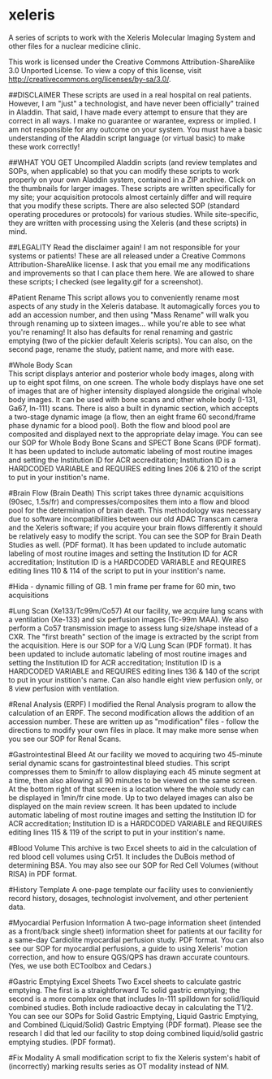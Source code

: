 xeleris
=======

A series of scripts to work with the Xeleris Molecular Imaging System and other files for a nuclear medicine clinic.

This work is licensed under the Creative Commons Attribution-ShareAlike 3.0 Unported License. To view a copy of this license, visit http://creativecommons.org/licenses/by-sa/3.0/.

##DISCLAIMER
These scripts are used in a real hospital on real patients. However, I am "just" a technologist, and have never been officially" trained in Aladdin.  That said, I have made every attempt to ensure that they are correct in all ways.  I make no guarantee or warantee, express or implied.  I am not responsible for any outcome on your system. You must have a basic understanding of the Aladdin script language (or virtual basic) to make these work correctly! 

##WHAT YOU GET
Uncompiled Aladdin scripts (and review templates and SOPs, when applicable) so that you can modify these scripts to work properly on your own Aladdin system, contained in a ZIP archive. Click on the thumbnails for larger images. These scripts are written specifically for my site; your acquisition protocols almost certainly differ and will require that you modify these scripts. There are also selected SOP (standard operating procedures or protocols) for various studies. While site-specific, they are written with processing using the Xeleris (and these scripts) in mind. 

##LEGALITY
Read the disclaimer again! I am not responsible for your systems or patients! These are all released under a Creative Commons Attribution-ShareAlike license. I ask that you email me any modifications and improvements so that I can place them here. We are allowed to share these scripts;  I checked (see legality.gif for a screenshot). 

#Patient Rename
This script allows you to conveniently rename most aspects of any study in the Xeleris database.  It automagically forces you to add an accession number, and then using "Mass Rename" will walk you through renaming up to sixteen images... while you're able to see what you're renaming!  It also has defaults for renal renaming and gastric emptying (two of the pickier default Xeleris scripts).  You can also, on the second page, rename the study, patient name, and more with ease. 

#Whole Body Scan  
This script displays anterior and posterior whole body images, along with up to eight spot films, on one screen.  The whole body displays have one set of images that are of higher intensity displayed alongside the original whole body images.  It can be used with bone scans and other whole body (I-131, Ga67, In-111) scans.  There is also a built in dynamic section, which accepts a two-stage dynamic image (a flow, then an eight frame 60 second/frame phase dynamic for a blood pool).  Both the flow and blood pool are composited and displayed next to the appropriate delay image.  You can see our SOP for Whole Body Bone Scans and SPECT Bone Scans (PDF format).  It has been updated to include automatic labeling of most routine images and setting the Institution ID for ACR accreditation; Institution ID is a HARDCODED VARIABLE and REQUIRES editing lines 206 & 210 of the script to put in your instition's name.

#Brain Flow (Brain Death)
This script takes three dynamic acquisitions (90sec, 1.5s/fr) and compresses/composites them into a flow and blood pool for the determination of brain death.  This methodology was necessary due to software incompatibilities between our old ADAC Transcam camera and the Xeleris software;  if you acquire your brain flows differently it should be relatively easy to modify the script.  You can see the SOP for Brain Death Studies as well.  (PDF format).  It has been updated to include automatic labeling of most routine images and setting the Institution ID for ACR accreditation; Institution ID is a HARDCODED VARIABLE and REQUIRES editing lines 110 & 114 of the script to put in your instition's name.

#Hida - dynamic filling of GB. 1 min frame per frame for 60 min, two acquisitions

#Lung Scan (Xe133/Tc99m/Co57)
At our facility, we acquire lung scans with a ventilation (Xe-133) and six perfusion images (Tc-99m MAA).  We also perform a Co57 transmission image to assess lung size/shape instead of a CXR.  The "first breath" section of the image is extracted by the script from the acquisition.  Here is our SOP for a V/Q Lung Scan (PDF format).  It has been updated to include automatic labeling of most routine images and setting the Institution ID for ACR accreditation; Institution ID is a HARDCODED VARIABLE and REQUIRES editing lines 136 & 140 of the script to put in your instition's name.  Can also handle eight view perfusion only, or 8 view perfusion with ventilation.

#Renal Analysis (ERPF)
I modified the Renal Analysis program to allow the calculation of an ERPF.  The second modification allows the addition of an accession number.  These are written up as "modification" files - follow the directions to modify your own files in place.  It may make more sense when you see our SOP for Renal Scans.

#Gastrointestinal Bleed
At our facility we moved to acquiring two 45-minute serial dynamic scans for gastrointestinal bleed studies.  This script compresses them to 5min/fr to allow displaying each 45 minute segment at a time, then also allowing all 90 minutes to be viewed on the same screen.  At the bottom right of that screen is a location where the whole study can be displayed in 1min/fr cine mode.  Up to two delayed images can also be displayed on the main review screen.  It has been updated to include automatic labeling of most routine images and setting the Institution ID for ACR accreditation; Institution ID is a HARDCODED VARIABLE and REQUIRES editing lines 115 & 119 of the script to put in your instition's name. 

#Blood Volume
This archive is two Excel sheets to aid in the calculation of red blood cell volumes using Cr51.  It includes the DuBois method of determining BSA.  You may also see our SOP for Red Cell Volumes (without RISA) in PDF format. 

#History Template
A one-page template our facility uses to convieniently record history, dosages, technologist involvement, and other pertenient data. 

#Myocardial Perfusion Information
A two-page information sheet (intended as a front/back single sheet) information sheet for patients at our facility for a same-day Cardiolite myocardial perfusion study.  PDF format.  You can also see our SOP for myocardial perfusions, a guide to using Xeleris' motion correction, and how to ensure QGS/QPS has drawn accurate countours.  (Yes, we use both ECToolbox and Cedars.) 

#Gastric Emptying Excel Sheets
Two Excel sheets to calculate gastric emptying.  The first is a straightforward Tc solid gastric emptying;  the second is a more complex one that includes In-111 spilldown for solid/liquid combined studies.  Both include radioactive decay in calculating the T1/2.  You can see our SOPs for Solid Gastric Emptying, Liquid Gastric Emptying, and Combined (Liquid/Solid) Gastric Emptying (PDF format).  Please see the research I did that led our facility to stop doing combined liquid/solid gastric emptying studies.  (PDF format). 

#Fix Modality
A small modification script to fix the Xeleris system's habit of (incorrectly) marking results series as OT modality instead of NM.
